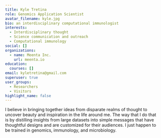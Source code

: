 ```yaml
---
title: Kyle Tretina
role: Genomics Application Scientist
avatar_filename: kyle.jpg
bio: an interdisciplinary computational immunologist
interests:
  - Interdisciplinary thought
  - Science communication and outreach
  - Computational immunology
social: []
organizations:
  - name: Meenta Inc.
    url: meenta.io
education:
  courses: []
email: kyletretina@gmail.com
superuser: true
user_groups:
  - Researchers
  - Visitors
highlight_name: false
---
```

I believe in bringing together ideas from disparate realms of thought to uncover beauty and inspiration in the life around me. The way that I do that is by distilling insights from large datasets into simple messages that have thoughtful designs and are customized for their audiences. I just happen to be trained in genomics, immunology, and microbiology.